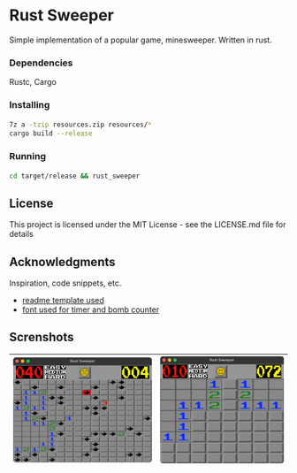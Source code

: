 # Rust Sweeper

Simple implementation of a popular game, minesweeper. Written in rust.

### Dependencies

Rustc, Cargo

### Installing

```sh
7z a -tzip resources.zip resources/*
cargo build --release
```

### Running
```sh
cd target/release && rust_sweeper
```

## License

This project is licensed under the MIT License - see the LICENSE.md file for details

## Acknowledgments

Inspiration, code snippets, etc.
* [readme template used](https://gist.github.com/DomPizzie/7a5ff55ffa9081f2de27c315f5018afc)
* [font used for timer and bomb counter](https://fonts.google.com/specimen/Press+Start+2P)


## Screnshots

| ![screenshot_1](./1.png)                | ![screenshot_2](./2.png)                |
| --------------------------------------- | --------------------------------------- |
